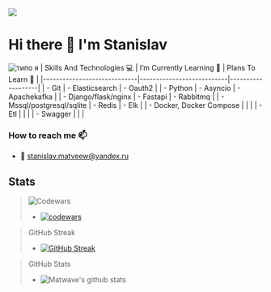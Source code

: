 ![](https://komarev.com/ghpvc/?username=MATwave)

# Hi there 👋 I'm Stanislav

![типо я](https://media.giphy.com/media/XZ033bAXmrstTLqZR4/giphy.gif)
| Skills And Technologies 💻  | I’m Currently Learning 🌱 | Plans To Learn 📖 |
|-----------------------------|---------------------------|-------------------|
| - Git                       |  - Elasticsearch          |  - Oauth2         |
|  - Python                   |  - Asyncio                |  - Apachekafka    |
|  - Django/flask/nginx       |  - Fastapi                |  - Rabbitmq       |
|  - Mssql/postgresql/sqlite  |  - Redis                  |  - Elk            |
|  - Docker, Docker Compose   |                           |                   |
|  - Etl                      |                           |                   |
|  - Swagger                  |                           |                   |

 
### How to reach me 📫
 - 📧 stanislav.matveew@yandex.ru
<!--
- 🔭 I’m currently working on ...
- 👯 I’m looking to collaborate on ...
- 🤔 I’m looking for help with ...
- 💬 Ask me about ...

- 😄 Pronouns: ...
- ⚡ Fun fact: ...
-->
## Stats
> ![Codewars](https://www.codewars.com/)
> - [![codewars](https://www.codewars.com/users/MATwave/badges/small)](https://www.codewars.com/users/MATwave)

> GitHub Streak
> - [![GitHub Streak](http://github-readme-streak-stats.herokuapp.com?user=Matwave&date_format=j%20M%5B%20Y%5D)](https://git.io/streak-stats)

> GitHub Stats
> - ![Matwave's github stats](https://github-readme-stats.vercel.app/api?username=Matwave&show_icons=true&include_all_commits=true&count_private=true)
